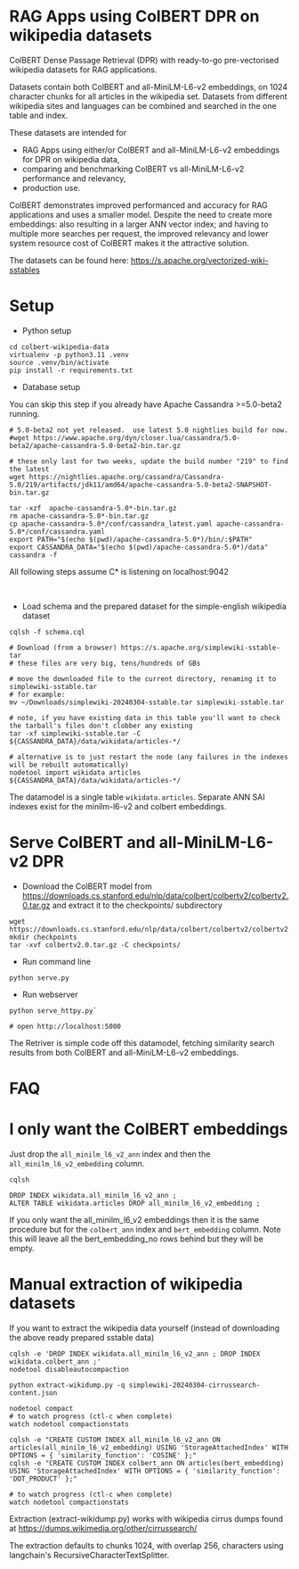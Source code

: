# RAG Apps using ColBERT DPR on wikipedia datasets

ColBERT Dense Passage Retrieval (DPR) with ready-to-go pre-vectorised wikipedia datasets for RAG applications.

Datasets contain both ColBERT and all-MiniLM-L6-v2 embeddings, on 1024 character chunks for all articles in the wikipedia set.  Datasets from different wikipedia sites and languages can be combined and searched in the one table and index.

These datasets are intended for
 - RAG Apps using either/or ColBERT and all-MiniLM-L6-v2 embeddings for DPR on wikipedia data,
 - comparing and benchmarking ColBERT vs all-MiniLM-L6-v2 performance and relevancy, 
 - production use.


ColBERT demonstrates improved performanced and accuracy for RAG applications and uses a smaller model. Despite the need to create more embeddings: also resulting in a larger ANN vector index; and having to multiple more searches per request, the improved relevancy and lower system resource cost of ColBERT makes it the attractive solution.

The datasets can be found here: https://s.apache.org/vectorized-wiki-sstables


# Setup #

* Python setup

```
cd colbert-wikipedia-data
virtualenv -p python3.11 .venv
source .venv/bin/activate
pip install -r requirements.txt
```

* Database setup


You can skip this step if you already have Apache Cassandra >=5.0-beta2 running.
```
# 5.0-beta2 not yet released.  use latest 5.0 nightlies build for now.
#wget https://www.apache.org/dyn/closer.lua/cassandra/5.0-beta2/apache-cassandra-5.0-beta2-bin.tar.gz

# these only last for two weeks, update the build number "219" to find the latest
wget https://nightlies.apache.org/cassandra/Cassandra-5.0/219/artifacts/jdk11/amd64/apache-cassandra-5.0-beta2-SNAPSHOT-bin.tar.gz

tar -xzf  apache-cassandra-5.0*-bin.tar.gz
rm apache-cassandra-5.0*-bin.tar.gz
cp apache-cassandra-5.0*/conf/cassandra_latest.yaml apache-cassandra-5.0*/conf/cassandra.yaml
export PATH="$(echo $(pwd)/apache-cassandra-5.0*)/bin/:$PATH"
export CASSANDRA_DATA="$(echo $(pwd)/apache-cassandra-5.0*)/data"
cassandra -f
```

All following steps assume C* is listening on localhost:9042

 


* Load schema and the prepared dataset for the simple-english wikipedia dataset
```
cqlsh -f schema.cql

# Download (from a browser) https://s.apache.org/simplewiki-sstable-tar
# these files are very big, tens/hundreds of GBs

# move the downloaded file to the current directory, renaming it to simplewiki-sstable.tar
# for example:
mv ~/Downloads/simplewiki-20240304-sstable.tar simplewiki-sstable.tar

# note, if you have existing data in this table you'll want to check the tarball's files don't clobber any existing
tar -xf simplewiki-sstable.tar -C ${CASSANDRA_DATA}/data/wikidata/articles-*/

# alternative is to just restart the node (any failures in the indexes will be rebuilt automatically)
nodetool import wikidata articles ${CASSANDRA_DATA}/data/wikidata/articles-*/
```


The datamodel is a single table `wikidata.articles`.
Separate ANN SAI indexes exist for the minilm-l6-v2 and colbert embeddings.

# Serve ColBERT and all-MiniLM-L6-v2 DPR


* Download the ColBERT model from https://downloads.cs.stanford.edu/nlp/data/colbert/colbertv2/colbertv2.0.tar.gz and extract
  it to the checkpoints/ subdirectory

```
wget https://downloads.cs.stanford.edu/nlp/data/colbert/colbertv2/colbertv2.0.tar.gz
mkdir checkpoints
tar -xvf colbertv2.0.tar.gz -C checkpoints/
```

* Run command line
```
python serve.py
```

* Run webserver
```
python serve_httpy.py`

# open http://localhost:5000
```


The Retriver is simple code off this datamodel, fetching similarity search results from both ColBERT and all-MiniLM-L6-v2 embeddings.

# FAQ

# I only want the ColBERT embeddings

Just drop the `all_minilm_l6_v2_ann` index and then the `all_minilm_l6_v2_embedding` column.

```
cqlsh

DROP INDEX wikidata.all_minilm_l6_v2_ann ;
ALTER TABLE wikidata.articles DROP all_minilm_l6_v2_embedding ;
```

If you only want the all_minilm_l6_v2 embeddings then it is the same procedure but for the `colbert_ann` index and `bert_embedding` column.  Note this will leave all the bert_embedding_no rows behind but they will be empty.


# Manual extraction of wikipedia datasets

If you want to extract the wikipedia data yourself (instead of downloading the above ready prepared sstable data)

```
cqlsh -e 'DROP INDEX wikidata.all_minilm_l6_v2_ann ; DROP INDEX wikidata.colbert_ann ;'
nodetool disableautocompaction

python extract-wikidump.py -q simplewiki-20240304-cirrussearch-content.json

nodetool compact
# to watch progress (ctl-c when complete)
watch nodetool compactionstats

cqlsh -e "CREATE CUSTOM INDEX all_minilm_l6_v2_ann ON articles(all_minilm_l6_v2_embedding) USING 'StorageAttachedIndex' WITH OPTIONS = { 'similarity_function': 'COSINE' };"
cqlsh -e "CREATE CUSTOM INDEX colbert_ann ON articles(bert_embedding) USING 'StorageAttachedIndex' WITH OPTIONS = { 'similarity_function': 'DOT_PRODUCT' };"

# to watch progress (ctl-c when complete)
watch nodetool compactionstats
```


Extraction (extract-wikidump.py) works with wikipedia cirrus dumps found at https://dumps.wikimedia.org/other/cirrussearch/

The extraction defaults to chunks 1024, with overlap 256, characters using langchain's RecursiveCharacterTextSplitter.
